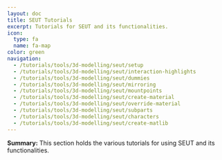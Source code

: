 ```yaml
---
layout: doc
title: SEUT Tutorials
excerpt: Tutorials for SEUT and its functionalities.
icon:
  type: fa
  name: fa-map
color: green
navigation:
  - /tutorials/tools/3d-modelling/seut/setup
  - /tutorials/tools/3d-modelling/seut/interaction-highlights
  - /tutorials/tools/3d-modelling/seut/dummies
  - /tutorials/tools/3d-modelling/seut/mirroring
  - /tutorials/tools/3d-modelling/seut/mountpoints
  - /tutorials/tools/3d-modelling/seut/create-material
  - /tutorials/tools/3d-modelling/seut/override-material
  - /tutorials/tools/3d-modelling/seut/subparts
  - /tutorials/tools/3d-modelling/seut/characters
  - /tutorials/tools/3d-modelling/seut/create-matlib
---
```

**Summary:** This section holds the various tutorials for using SEUT and its functionalities.